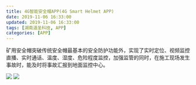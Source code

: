```yaml
---
title: 4G智能安全帽APP(4G Smart Helmet APP)
date: 2019-11-06 16:33:00
updated: 2019-11-06 16:33:00
tags: [湖南道圣科技, APP]
categories: [APP]
---
```

矿用安全帽突破传统安全帽最基本的安全防护功能外，实现了实时定位、视频监控直播、实时通话、温度、湿度、危险程度监控，加强监管的同时，在施工现场发生事故时，能及时将事故汇报到地面监控中心。

![](https://daoshengtech-case-1256346555.cos.ap-shanghai.myqcloud.com/4g-smart-helmet/ABUIABAEGAAg2YTlhgYo-v7U8gIw3As4ogc.png)
![](https://daoshengtech-case-1256346555.cos.ap-shanghai.myqcloud.com/4g-smart-helmet/ABUIABAEGAAgh6brhgYo_pfb2Acw3As4ogc.png)